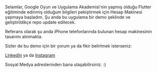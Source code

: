 Selamlar, Google Oyun ve Uygulama Akademisi'nin yapmış olduğu Flutter eğitiminde edinmiş olduğum bilgileri pekiştirmek için Hesap Makinesi yapmaya başladım.
Şu anda bu uygulama bir demo şeklinde ve geliştirildikçe repo update edilecek.

Referans olarak şu anda iPhone telefonlarında bulunan hesap makinesinin tasarımı alınmakta.

Sizler de bu demo için bir yorum ya da fikir belirtmek isterseniz:

<a href="https://www.linkedin.com/in/beraatoztorun">LinkedIn</a>
ya da
<a href="https://www.instagram.com/beraatoztorun">Instagram</a>

Sosyal Medya adreslerinden bana ulaşabilirsiniz.
:)
